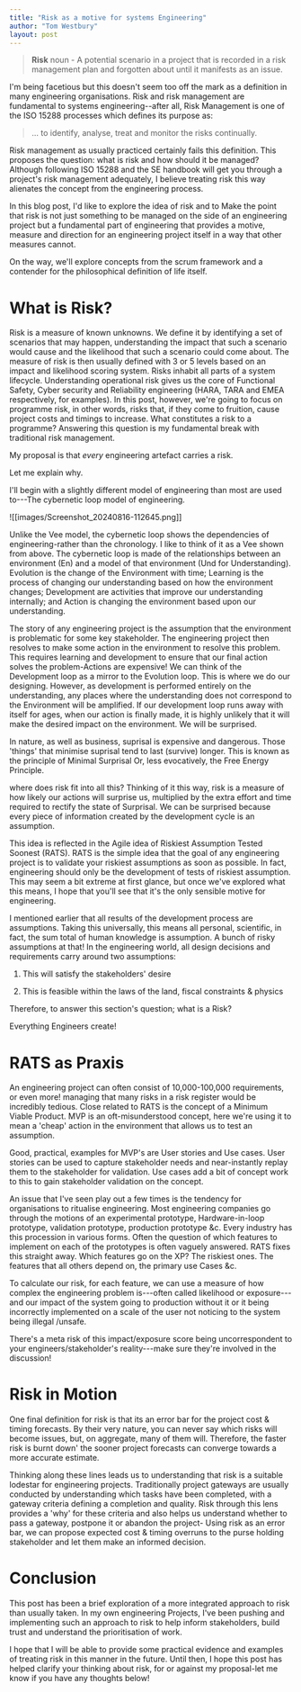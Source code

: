 ```yaml
---
title: "Risk as a motive for systems Engineering"
author: "Tom Westbury"
layout: post
---
```


>**Risk** noun - A potential scenario in a project that is recorded in a risk management plan and forgotten about until it manifests as an issue.

I'm being facetious but this doesn't seem too off the mark as a definition in many engineering organisations. Risk and risk management are fundamental to systems engineering--after all, Risk Management is one of the ISO 15288 processes which defines its purpose as:

> ... to identify, analyse, treat and monitor the risks continually.

Risk management as usually practiced certainly fails this definition.  This proposes the question: what is risk and how should it be managed?  Although following ISO 15288 and the SE handbook will get you through a project's risk management adequately, I believe treating risk this way alienates the concept from the engineering process.

In this blog post, I'd like to explore the idea of risk and to Make the point that risk is not just something to be managed on the side of an engineering project but a fundamental part of engineering that provides a motive, measure and direction for an engineering project itself in a way that other measures cannot.

On the way, we'll explore concepts from the scrum framework and a contender for the philosophical definition of life itself.

<!--more-->

# What is Risk?

Risk is a measure of known unknowns. We define it by identifying a set of scenarios that may happen, understanding the impact that such a scenario would cause and the likelihood that such a scenario could come about. The measure of risk is then usually defined with 3 or 5 levels based on an impact and likelihood scoring system.
Risks inhabit all parts of a system lifecycle. Understanding operational risk gives us the core of Functional Safety, Cyber security and Reliability engineering (HARA, TARA and EMEA respectively, for examples). In this post, however, we're going to focus on
programme risk, in other words, risks that, if they come to
fruition, cause project costs and timings to increase.  What constitutes a risk to a programme? Answering this question is my fundamental break with traditional risk management.

My proposal is that *every* engineering artefact carries a risk.

Let me explain why.

I'll begin with a slightly different model of engineering than most are used to---The cybernetic loop model of engineering.

![[images/Screenshot_20240816-112645.png]]

Unlike the Vee model, the cybernetic loop shows the dependencies of engineering-rather than the chronology. I like to think of it as a Vee shown from above. The cybernetic loop is made of the relationships between an environment (En) and a model of that environment (Und for Understanding). Evolution is the change of the Environment with time; Learning is the process of changing our understanding based on how the environment changes; Development are activities that improve our understanding internally; and Action is changing the environment based upon our understanding.

The story of any engineering project is the assumption that the environment is problematic for some key stakeholder. The engin­eering project then resolves to make some action in the environment to resolve this problem. This requires learning and development to ensure that our final action solves the problem-Actions are expensive!  We can think of the Development loop as a mirror to the Evolution loop. This is where we do our designing. However, as development is performed entirely on the understanding, any places where the understanding does not correspond to the Environment will be amplified.  If our development loop runs away with itself for ages, when our action is finally made, it is highly unlikely that it will make the desired impact on the environment. We will be surprised.

In nature, as well as business, suprisal is expensive and dangerous. Those 'things' that minimise suprisal tend to last (survive) longer. This is known as the principle of Minimal Surprisal Or, less evocatively, the Free Energy Principle.

where does risk fit into all this? Thinking of it this way, risk is a measure of how likely our actions will surprise us, multiplied by the extra effort and time required to rectify the state of Surprisal.  We can be surprised because every piece of information created by the development cycle is an assumption. 

This idea is reflected in the Agile idea of Riskiest Assumption Tested Soonest (RATS). RATS is the simple idea that the goal of any engineering project is to validate your riskiest assumptions as soon as possible.  In fact, engineering should only be the development of tests of riskiest assumption. This may seem a bit extreme at first glance, but once we've explored what this means, I hope that you'll see that it's the only sensible motive for engineering.

I mentioned earlier that all results of the development process are assumptions. Taking this universally, this means all personal, scientific, in fact, the sum total of human knowledge is assumption.  A bunch of risky assumptions at that!  In the engineering world, all design decisions and requirements carry around two assumptions:

1) This will satisfy the stakeholders' desire

2) This is feasible within the laws of the land, fiscal constraints & physics

Therefore, to answer this section's question; what is a Risk?

Everything Engineers create!

# RATS as Praxis

An engineering project can often consist of 10,000-100,000 requirements, or even more! managing that many risks in a risk register would be incredibly tedious.  Close related to RATS is the concept of a Minimum Viable Product. MVP is an oft-misunderstood concept, here we're using it to mean a 'cheap' action in the environment that allows us to test an assumption.

Good, practical, examples for MVP's are User stories and Use cases. User stories can be used to capture stakeholder needs and near-instantly replay them to the stakeholder for validation. Use cases add a bit of concept work to this to gain stakeholder validation on the concept.

An issue that I've seen play out a few times is the tendency for organisations to ritualise engineering. Most engineering companies go through the motions of an experimental prototype, Hardware-in-loop prototype, validation prototype, production prototype &c. Every industry has this procession in various forms. Often the question of which features
to implement on each of the prototypes is often vaguely answered. RATS fixes this straight away. Which features go on the XP? The riskiest ones. The features that all others depend on, the primary use Cases &c.

To calculate our risk, for each feature, we can use a measure of how complex the engineering problem is---often called likelihood or exposure--- and our impact of the system going to production without it or it being incorrectly implemented on a scale of the user not noticing to the system being illegal /unsafe.

There's a meta risk of this impact/exposure score being uncorrespondent to your engineers/stakeholder's reality---make sure they're involved in the discussion!

# Risk in Motion

One final definition for risk is that its an error bar for the project cost & timing forecasts. By their very nature, you can never say which risks will become issues, but, on aggregate, many of them will. Therefore, the faster risk is burnt down' the sooner project forecasts can converge towards a more accurate estimate.

Thinking along these lines leads us to understanding that risk is a suitable lodestar for engineering projects. Traditionally project gateways are usually conducted by understanding which tasks have been completed, with a gateway criteria defining a completion and quality. Risk through this lens provides a 'why' for these criteria and also helps us understand whether to pass a gateway, postpone it or abandon the project- Using risk as an error bar, we can propose expected cost & timing overruns to the purse holding stakeholder and let them make an informed decision.

# Conclusion

This post has been a brief exploration of a more integrated approach to risk than usually taken. In my own engineering Projects, I've been pushing and implementing such an approach to risk to help inform stakeholders, build trust and understand the prioritisation of work.

I hope that I will be able to provide some practical evidence and examples of treating risk in this manner in the future.  Until then, I hope this post has helped clarify your thinking about risk, for or against my proposal-let me know if you have any thoughts below!